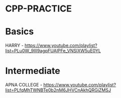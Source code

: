 # CPP-PRACTICE


# Basics

HARRY - https://www.youtube.com/playlist?list=PLu0W_9lII9agpFUAlPFe_VNSlXW5uE0YL

# Intermediate

APNA COLLEGE - https://www.youtube.com/playlist?list=PLfqMhTWNBTe0b2nM6JHVCnAkhQRGiZMSJ
